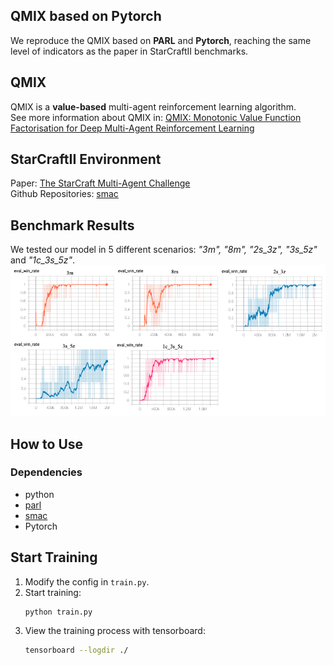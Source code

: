 ## QMIX based on Pytorch
We reproduce the QMIX based on **PARL** and **Pytorch**, reaching the same level of indicators as the paper in StarCraftII benchmarks.
## QMIX
QMIX is a **value-based** multi-agent reinforcement learning algorithm.  
See more information about QMIX in: [QMIX: Monotonic Value Function Factorisation for Deep Multi-Agent Reinforcement Learning](https://arxiv.org/abs/1803.11485)
## StarCraftII Environment
Paper: [The StarCraft Multi-Agent Challenge](https://arxiv.org/pdf/1902.04043)  
Github Repositories: [smac](https://github.com/oxwhirl/smac)  
## Benchmark Results
We tested our model in 5 different scenarios: *"3m", "8m", "2s_3z", "3s_5z"* and *"1c_3s_5z"*.
<img src="images/qmix_result.png" width = "1500"  alt="Performance" />

## How to Use
### Dependencies
- python
- [parl](https://github.com/PaddlePaddle/PARL)
- [smac](https://github.com/oxwhirl/smac)
- Pytorch

## Start Training
1. Modify the config in `train.py`.
2. Start training:
    ```bash
    python train.py
    ```
3. View the training process with tensorboard:
    ```bash
    tensorboard --logdir ./
    ```